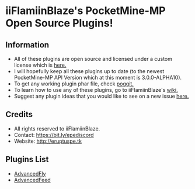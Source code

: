 # iiFlamiinBlaze's PocketMine-MP Open Source Plugins!

## Information
* All of these plugins are open source and licensed under a custom license which is [here.](https://github.com/iiFlamiinBlaze/PocketMine-Plugins/blob/master/LICENSE)
* I will hopefully keep all these plugins up to date (to the newest PocketMine-MP API Version which at this moment is 3.0.0-ALPHA10).
* To get any working plugin phar file, check [poggit.](https://poggit.pmmp.io/ci/iiFlamiinBlaze/PocketMine-Plugins)
* To learn how to use any of these plugins, go to iiFlamiinBlaze's [wiki.](https://github.com/iiFlamiinBlaze/PocketMine-Plugins/wiki)
* Suggest any plugin ideas that you would like to see on a new issue [here.](https://github.com/iiFlamiinBlaze/PocketMine-Plugins/issues)

## Credits
* All rights reserved to iiFlamiinBlaze.
* Contact: https://bit.ly/epediscord
* Website: http://eruptuspe.tk

## Plugins List
* [AdvancedFly](https://github.com/iiFlamiinBlaze/PocketMine-Plugins/blob/master/AdvancedFly)
* [AdvancedFeed](https://github.com/iiFlamiinBlaze/PocketMine-Plugins/blob/master/AdvancedFeed)